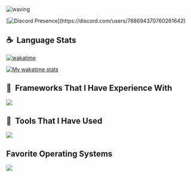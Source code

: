 ![waving](https://capsule-render.vercel.app/api?type=waving&height=150&text=DevKAVI&fontAlign=80&fontAlignY=40&desc=A%20self-learning%20developer%20from%20Sri%20Lanka&descAlign=78&descAlignY=65&animation=fadeIn&fontSize=80&theme=merko)

[![Discord Presence](https://lanyard.cnrad.dev/api/788694370760261642?idleMessage=Any%20questions?%20DM%20me...%20I'll%20respond%20as%20fast%20as%20I%20can.)](https://discord.com/users/788694370760261642)

<h2> ☕ &nbsp;Language Stats</h2>

[![wakatime](https://wakatime.com/badge/user/619a4dc4-433c-4c9b-8c58-526e3f0814fe.svg)](https://wakatime.com/@619a4dc4-433c-4c9b-8c58-526e3f0814fe)

<a href="https://wakatime.com/@DevKAVI">
	<img alt="My wakatime stats" src="https://github-readme-stats.vercel.app/api/wakatime?username=DevKAVI&layout=compact&theme=react&hide_border=true&bg_color=0D1117" />
</a>

<h2> 🌠 &nbsp;Frameworks That I Have Experience With</h2>
<img src="https://skillicons.dev/icons?i=bootstrap,angular,tailwind,next,nodejs,bun,mongodb,discordjs,laravel" />

<h2> 🚀 &nbsp;Tools That I Have Used</h2>
<img src="https://skillicons.dev/icons?i=vscode,vim,neovim,github,git,vercel,cloudflare,postman,docker" />

<h2> Favorite Operating Systems </h2>
<img src="https://skillicons.dev/icons?i=arch,kali,ubuntu" />

